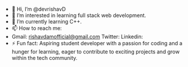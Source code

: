 
- 👋 Hi, I’m @devrishavD
- 👀 I’m interested in learning full stack web development.
- 🌱 I’m currently learning C++.
- 📫 How to reach me:
- Gmail: rishavdamofficial@gmail.com   Twitter: Linkedin:
- ⚡ Fun fact: Aspiring student developer with a passion for coding and a hunger for learning, eager to contribute to exciting projects and grow within the tech community.

<!---
devrishavD/devrishavD is a ✨ special ✨ repository because its `README.md` (this file) appears on your GitHub profile.
You can click the Preview link to take a look at your changes.
--->
